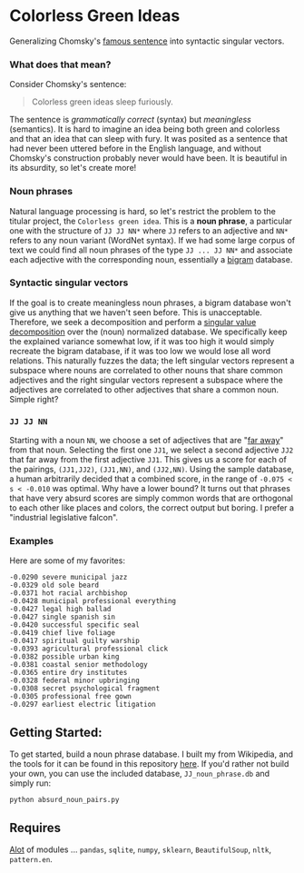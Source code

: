 
Colorless Green Ideas
=====================

Generalizing Chomsky's [famous sentence](http://en.wikipedia.org/wiki/Colorless_green_ideas_sleep_furiously) into syntactic singular vectors. 

### What does that mean? 

Consider Chomsky's sentence:

> Colorless green ideas sleep furiously.

The sentence is _grammatically correct_ (syntax) but _meaningless_ (semantics). 
It is hard to imagine an idea being both green and colorless and that an idea that can sleep with fury.
It was posited as a sentence that had never been uttered before in the English language, and without Chomsky's construction  probably never would have been.
It is beautiful in its absurdity, so let's create more!

### Noun phrases

Natural language processing is hard, so let's restrict the problem to the titular project, the `Colorless green idea`. 
This is a **noun phrase**, a particular one with the structure of `JJ JJ NN*` where `JJ` refers to an adjective and `NN*` refers to any noun variant (WordNet syntax).
If we had some large corpus of text we could find all noun phrases of the type `JJ ... JJ NN*` and associate each adjective with the corresponding noun, essentially a [bigram](http://en.wikipedia.org/wiki/Bigram) database.

### Syntactic singular vectors

If the goal is to create meaningless noun phrases, a bigram database won't give us anything that we haven't seen before.
This is unacceptable.
Therefore, we seek a decomposition and perform a [singular value decomposition](http://en.wikipedia.org/wiki/Singular_value_decomposition) over the (noun) normalized database.
We specifically keep the explained variance somewhat low, if it was too high it would simply recreate the bigram database, if it was too low we would lose all word relations.
This naturally fuzzes the data; the left singular vectors represent a subspace where nouns are correlated to other nouns that share common adjectives and the right singular vectors represent a subspace where the adjectives are correlated to other adjectives that share a common noun.
Simple right?

### `JJ JJ NN`

Starting with a noun `NN`, we choose a set of adjectives that are "[far away](http://mathworld.wolfram.com/L2-Norm.html)" from that noun. 
Selecting the first one `JJ1`, we select a second adjective `JJ2` that far away from the first adjective `JJ1`.
This gives us a score for each of the pairings, `(JJ1,JJ2)`, `(JJ1,NN)`, and `(JJ2,NN)`. 
Using the sample database, a human arbitrarily decided that a combined score, in the range of `-0.075 < s < -0.010` was optimal.
Why have a lower bound?
It turns out that phrases that have very absurd scores are simply common words that are orthogonal to each other like places and colors, the correct output but boring. 
I prefer a "industrial legislative falcon".

### Examples

Here are some of my favorites:

````
-0.0290 severe municipal jazz
-0.0329 old sole beard      
-0.0371 hot racial archbishop
-0.0428 municipal professional everything
-0.0427 legal high ballad   
-0.0427 single spanish sin  
-0.0420 successful specific seal
-0.0419 chief live foliage  
-0.0417 spiritual guilty warship
-0.0393 agricultural professional click
-0.0382 possible urban king 
-0.0381 coastal senior methodology
-0.0365 entire dry institutes
-0.0328 federal minor upbringing
-0.0308 secret psychological fragment
-0.0305 professional free gown
-0.0297 earliest electric litigation
````

## Getting Started:

To get started, build a noun phrase database. 
I built my from Wikipedia, and the tools for it can be found in this repository [here](noun_phrase/).
If you'd rather not build your own, you can use the included database, `JJ_noun_phrase.db` and simply run:

    python absurd_noun_pairs.py

## Requires

[Alot](http://hyperboleandahalf.blogspot.com/2010/04/alot-is-better-than-you-at-everything.html) of modules ... `pandas`, `sqlite`, `numpy`, `sklearn`, `BeautifulSoup`, `nltk`, `pattern.en`.